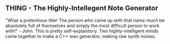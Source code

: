 ## THING - The Highly-Intellegent Note Generator

"What a pretentious title! The person who came up with that 
name much be absolutely full of themselves and simply the 
most difficult person to work with!" - John. This is pretty 
self-explanitory. Two highly-intelligent minds came together 
to make a C++ wav generator, making raw synth noises.
